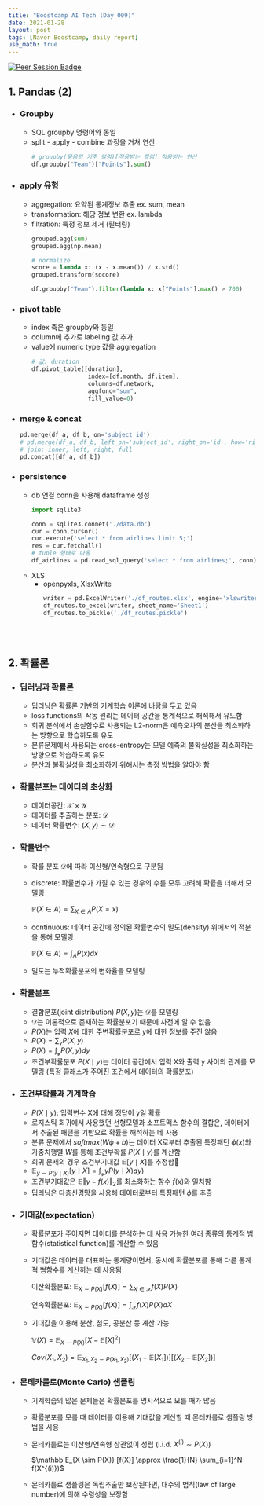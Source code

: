 ```yaml
---
title: "Boostcamp AI Tech (Day 009)"
date: 2021-01-28
layout: post
tags: [Naver Boostcamp, daily report]
use_math: true
---
```


[![Peer Session Badge](https://img.shields.io/badge/Peer%20Session-CC527A?style=flat)](../peer_session/day009.html)

## 1. Pandas (2)

* ### Groupby
    * SQL groupby 명령어와 동일
    * split - apply - combine 과정을 거쳐 연산
        ```python
        # groupby(묶음의 기준 컬럼)[적용받는 컬럼].적용받는 연산
        df.groupby("Team")["Points"].sum()
        ```
* ### apply 유형
    * aggregation: 요약된 통계정보 추출 ex. sum, mean
    * transformation: 해당 정보 변환 ex. lambda
    * filtration: 특정 정보 제거 (필터링)
        ```python
        grouped.agg(sum)
        grouped.agg(np.mean)

        # normalize
        score = lambda x: (x - x.mean()) / x.std()
        grouped.transform(socore)

        df.groupby("Team").filter(lambda x: x["Points"].max() > 700)
        ```
* ### pivot table
    * index 축은 groupby와 동일
    * column에 추가로 labeling 값 추가
    * value에 numeric type 값을 aggregation
        ```python
        # 값: duration
        df.pivot_table([duration],
                        index=[df.month, df.item],
                        columns=df.network,
                        aggfunc="sum",
                        fill_value=0)
        ```
* ### merge & concat
    ```python
    pd.merge(df_a, df_b, on='subject_id')
    # pd.merge(df_a, df_b, left_on='subject_id', right_on='id', how='right')
    # join: inner, left, right, full
    pd.concat([df_a, df_b])
    ```
* ### persistence
    * db 연결 conn을 사용해 dataframe 생성
        ```python
        import sqlite3

        conn = sqlite3.connet('./data.db')
        cur = conn.cursor()
        cur.execute('select * from airlines limit 5;')
        res = cur.fetchall()
        # tuple 형태로 나옴
        df_airlines = pd.read_sql_query('select * from airlines;', conn)
        ```
    * XLS
        * openpyxls, XlsxWrite
            ```python
            writer = pd.ExcelWriter('./df_routes.xlsx', engine='xlswriter')
            df_routes.to_excel(writer, sheet_name='Sheet1')
            df_routes.to_pickle('./df_routes.pickle')
            ```
<br><br>

## 2. 확률론

* ### 딥러닝과 확률론
    * 딥러닝은 확률론 기반의 기계학습 이론에 바탕을 두고 있음
    * loss functions의 작동 원리는 데이터 공간을 통계적으로 해석해서 유도함
    * 회귀 분석에서 손실함수로 사용되는 L2-norm은 예측오차의 분산을 최소화하는 방향으로 학습하도록 유도
    * 분류문제에서 사용되는 cross-entropy는 모델 예측의 불확실성을 최소화하는 방향으로 학습하도록 유도
    * 분산과 불확실성을 최소화하기 위해서는 측정 방법을 알아야 함
* ### 확률분포는 데이터의 초상화
    * 데이터공간: $\mathcal X \times \mathcal Y$
    * 데이터를 추출하는 분포: $\mathcal D$
    * 데이터 확률변수: $(X, y) \sim \mathcal D$
* ### 확률변수
    * 확률 분포 $\mathcal D$에 따라 이산형/연속형으로 구분됨
    * discrete: 확률변수가 가질 수 있는 경우의 수를 모두 고려해 확률을 더해서 모델링

        $\mathbb P(X \in A) = \sum_{X \in A}P(X = x)$

    * continuous: 데이터 공간에 정의된 확률변수의 밀도(density) 위에서의 적분을 통해 모델링

        $\mathbb P(X \in A) = \int_A P(x)dx$
    
    * 밀도는 누적확률분포의 변화율을 모델링
* ### 확률분포
    * 결합분포(joint distribution) $P(X, y)$는 $\mathcal D$를 모델링
    * $\mathcal D$는 이론적으로 존재하는 확률분포기 때문에 사전에 알 수 없음
    * $P(X)$는 입력 $X$에 대한 주변확률분포로 $y$에 대한 정보를 주진 않음
    * $P(X) = \sum_y P(X, y)$
    * $P(X) = \int_{\mathcal y} P(X, y)dy$
    * 조건부확률분포 $P(X \mid y)$는 데이터 공간에서 입력 X와 출력 y 사이의 관계를 모델링 (특정 클래스가 주어진 조건에서 데이터의 확률분포)
* ### 조건부확률과 기계학습
    * $P(X \mid y)$: 입력변수 X에 대해 정답이 y일 확률
    * 로지스틱 회귀에서 사용했던 선형모델과 소프트맥스 함수의 결합은, 데이터에서 추출된 패턴을 기반으로 확률을 해석하는 데 사용
    * 분류 문제에서 $softmax(W\phi + b)$는 데이터 X로부터 추출된 특징패턴 $\phi(x)$와 가중치행렬 $W$를 통해 조건부확률 $P(X \mid y)$를 계산함
    * 회귀 문제의 경우 조건부기대값 $\mathbb E[y \mid X]$를 추정함
    * $\mathbb E_{y \sim P(y \mid X)}[y \mid X] = \int_{\mathcal y} yP(y \mid X)dy)$
    * 조건부기대값은 $\mathbb E \Vert y - f(x) \Vert_2$를 최소화하는 함수 $f(x)$와 일치함
    * 딥러닝은 다층신경망을 사용해 데이터로부터 특징패턴 $\phi$를 추출
* ### 기대값(expectation)
    * 확률분포가 주어지면 데이터를 분석하는 데 사용 가능한 여러 종류의 통계적 범함수(statistical function)를 계산할 수 있음
    * 기대값은 데이터를 대표하는 통계량이면서, 동시에 확률분포를 통해 다른 통계적 범함수를 계산하는 데 사용됨

        이산확률분포: $\mathbb E_{X \sim P(X)}[f(X)] = \sum_{X \in \mathcal X} f(X)P(X)$

        연속확률분포: $\mathbb E_{X \sim P(X)}[f(X)] = \int_{\mathcal X} f(X)P(X)dX$
    * 기대값을 이용해 분산, 첨도, 공분산 등 계산 가능

        $\mathbb V (X) = \mathbb E_{X \sim P(X)}[X - \mathbb E [X]^2]$

        $Cov(X_1, X_2) = \mathbb E_{X_1,X_2 \sim P(X_1, X_2)} [(X_1 - \mathbb E [X_1])] [(X_2 - \mathbb E [X_2])]$
* ### 몬테카를로(Monte Carlo) 샘플링
    * 기계학습의 많은 문제들은 확률분포를 명시적으로 모를 때가 많음
    * 확률분포를 모를 때 데이터를 이용해 기대값을 계산할 때 몬테카를로 샘플링 방법을 사용
    * 몬테카를로는 이산형/연속형 상관없이 성립 (i.i.d. $X^{(i)} \sim P(X)$)

        $\mathbb E_{X \sim P(X)} [f(X)] \approx \frac{1}{N} \sum_{i=1}^N f(X^{(i)})$

    * 몬테카를로 샘플링은 독립추출만 보장된다면, 대수의 법칙(law of large number)에 의해 수렴성을 보장함
<br><br>